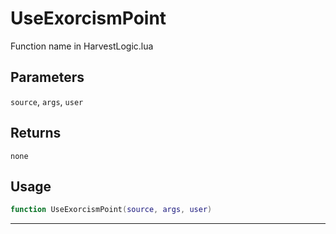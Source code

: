 # UseExorcismPoint
Function name in HarvestLogic.lua
## Parameters
`source`, `args`, `user`
## Returns
`none`
## Usage
```lua
function UseExorcismPoint(source, args, user)
```
---
